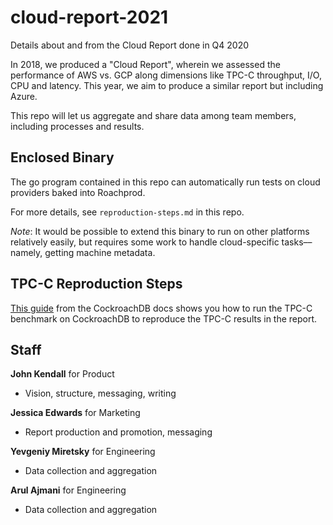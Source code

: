 # cloud-report-2021

Details about and from the Cloud Report done in Q4 2020

In 2018, we produced a "Cloud Report", wherein we assessed the performance of AWS vs. GCP along dimensions like TPC-C throughput, I/O, CPU and latency. This year, we aim to produce a similar report but including Azure.

This repo will let us aggregate and share data among team members, including processes and results. 



## Enclosed Binary

The go program contained in this repo can automatically run tests on cloud providers baked into Roachprod.

For more details, see `reproduction-steps.md` in this repo.

_Note_: It would be possible to extend this binary to run on other platforms relatively easily, but requires some work to handle cloud-specific tasks––namely, getting machine metadata.

## TPC-C Reproduction Steps

[This guide](https://www.cockroachlabs.com/docs/stable/performance-benchmarking-with-tpc-c-1k-warehouses.html) from the CockroachDB docs shows you how to run the TPC-C benchmark on CockroachDB to reproduce the TPC-C results in the report.

## Staff

**John Kendall** for Product
- Vision, structure, messaging, writing

**Jessica Edwards** for Marketing
- Report production and promotion, messaging

**Yevgeniy Miretsky** for Engineering
- Data collection and aggregation

**Arul Ajmani** for Engineering
- Data collection and aggregation
